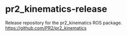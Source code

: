pr2_kinematics-release
======================

Release repository for the pr2_kinematics ROS package. https://github.com/PR2/pr2_kinematics

